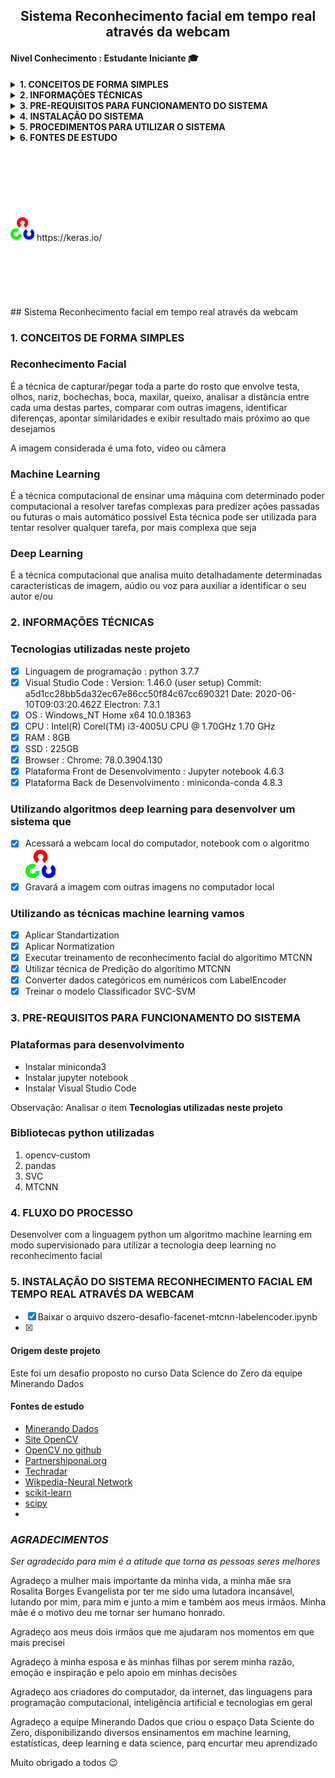 <h2 align="center"><strong>Sistema Reconhecimento facial em tempo real através da webcam</strong></h2>
<h4 align="left">Nivel Conhecimento : Estudante Iniciante &#x1F393;</h4>
<details class="sbdocs sbdocs-details">
  <summary class="sbdocs sbdocs-summary"><strong>1. CONCEITOS DE FORMA SIMPLES</strong></summary>
  <ol>
    <li><strong>Reconhecimento Facial</strong>
      <p>É a técnica de capturar/pegar em uma imagem toda a parte frontal do rosto/face que envolve parte da cabeça, testa, olhos, nariz, maças do rosto, bochechas, boca, maxilar, queixo, analisar a distância entre cada uma destas partes, comparar com outras imagens, identificar diferenças, comparar similaridades e exibir o alvo desejado.</p>
      <p>A imagem considerada pode ser uma foto, vídeo ou câmera.</p>
      <p>O alvo desejado é o ser humano que será identificado.</p>
    </li>
    <li><strong>Machine Learning</strong>
      <p>É a técnica computacional de ensinar uma máquina com determinado poder computacional a analisar um conjunto de dados e predizer informações para auxiliar nas decisões.</p>
      <p>Esta técnica pode ser utilizada para tentar resolver qualquer tarefa, da mais simples a mai complexa.</p>
    </li>
    <li><strong>Deep Learning</strong>
      <p>É a técnica computacional que analisa muito detalhadamente determinadas características de imagem para auxiliar a identificar quem esta na imagem.</p>
    </li>
    <li><strong>Neural Network</strong>
      <p>É um algoritmo computacional que aprende com novos dados inseridos, simulando o cérebro humano.</p>
      <p>Exemplo: Programamos o computador para aprender todos os detalhes de forma e formato de um determinado rosto, ao inserimos outros rostos ele automaticamente armazenara as suas formas e formatos e a partir dai conseguiremos extrair de quem é o rosto</p>
    </li>
  </ol>
</details>

<details>
  <summary><strong>2. INFORMAÇÕES TÉCNICAS</strong></summary>
  <ol>
    <li><strong><a id="itemtec" >Tecnologias utilizadas neste projeto</a></strong>
      <ol>
        <p>
        <li>- [x] Linguagem de programação : python 3.7.7</li>
        <li>- [x] Python Package Index -pip : versão 20.1.1</li>
        <li>- [x] Visual Studio Code : Version: 1.46.0 (user setup) Electron: 7.3.1</li>
        <li>- [x] OS : Windows_NT x64 10.0.18363 (Windows 10 Home)</li>
        <li>- [x] CPU : Intel(R) Corel(TM) i3-4005U CPU @ 1.70GHz 1.70 GHz</li>
        <li>- [x] RAM : 8GB</li>
        <li>- [x] SSD : 225GB</li>
        <li>- [x] Browser : Chrome: 78.0.3904.130</li>
        <li>- [x] Plataforma Front de Desenvolvimento : Jupyter notebook 4.6.3</li>
        <li>- [x] Plataforma Back de Desenvolvimento : miniconda-conda 4.8.3</li>
        </p>
      </ol>
    </li>
    <li><strong>Algoritmos de visão computacional <a href="https://opencv.org/" target="_blank"><img title="OpenCV" src="opencv-logo-white-mini.jpg" alt="OpenCV" width="28" height="28"></a> para</strong>
      <ol>
        <p>
        <li>- [x] Acessar a webcam local do computador, notebook </li>
        <li>- [x] Gravar a imagem capturada com outras imagens no computador local</li>
        </p>
      </ol>
    </li>
    <li><strong>Algoritmos deep learning e neural networks <a style="font-color:green"  href="https://pypi.org/project/mtcnn/" target="_blank">mtcnn 0.1.0</a> para</strong>
      <ol>
        <p>
        <li>- [x] Analisar imagem capturada</li>
        <li>- [x] Disponibilizar resultado da análise</li>
        </p>
      </ol>
    </li>    
    <li><strong>Utilizando as técnicas machine learning vamos</strong>
      <ol>
        <p>
          <li>- [x] Aplicar Standartization</li>
          <li>- [x] Aplicar Normatization</li>
          <li>- [x] Executar treinamento de reconhecimento facial do algorítimo MTCNN</li>
          <li>- [x] Utilizar técnica de Predição do algorítimo MTCNN</li>
          <li>- [x] Converter dados categóricos em numéricos com LabelEncoder</li>
          <li>- [x] Treinar o modelo Classificador SVC-SVM</li>
          <li>- [x] Exibir o resultado da identificação no algorítimo OpenCV pela webcam</li>
        </p>
      </ol>
    </li>    
  </ol>
</details>

<details>
  <summary><strong><a id="prereq">3. PRE-REQUISITOS PARA FUNCIONAMENTO DO SISTEMA</a></strong></summary>
  <ol>
    <li><strong>Instalar as plataformas de desenvolvimento</strong>
      <ol>
        <p>
          <li>- [x] Instalar <a href="https://docs.conda.io/en/latest/miniconda.html" target="_blank">miniconda3</a></li>
          <li>- [x] Instalar <a href="https://jupyterlab.readthedocs.io/en/stable/getting_started/installation.html" target="_blank">jupyter notebook</a></li>
          <li>- [x] Instalar <a href="https://code.visualstudio.com/download" target="_blank">visual studio code</a></li>
        </p>
      </ol>
      <p><b>Nota: </b><br>Analisar o item <em><a href="#itemtec">Tecnologias utilizadas neste projeto</a></em></p>
    </li>
    <li><strong>Instalar as bibliotecas de algoritmos</strong>
      <ol>
        <li>- [x] Atualizar o instalador pip - python package index :computer: python3 -m pip install --upgrade pip</li>
        <li>- [x] Recomendo utilizar o prompt/terminal do anaconda e/ou miniconda para instalar as bibliotecas, por ser mais prático e apresentar menos inconsistências.</li>
        <li>- [x] Sintaxe para instalar bibliotecas : pip3 install [nome_biblioteca] --user</li>
        <li>- [x] Desbloquear sua webcam em seu anti-virus e/ou firewall</li>
      </ol>
    </li>
    <table>
      <thead>
        <tr>
          <th>Biblioteca</th>
          <th scope="col">Objetivo</th>
        </tr>
      </thead>
      <tbody>
        <tr>
          <th scope="row">pandas</th>
          <td>Estrutura de dados e ferramentas de análise de dados</td>
        </tr>
        <tr>
          <th scope="row">numpy</th>
          <td>Computação Científica</td>
        </tr>
        <tr>
          <th>opencv-contrib-python</th>
          <td>Algoritmos de visão computacional</td>
        </tr>
        <tr>
          <th>scikit-learn</th>
          <td>Algoritmos para classificação, regressão, agrupamento, dimensionalidade, validações, melhorar precisão de predições, reprocessamentos, normalizações</td>
        </tr>
        <tr>
          <th>scipy</th>
          <td>Cálculos científicos com numpy</td>
        </tr>
        <tr>
          <th>keras</th>
          <td>É uma interface de aplicação de programação desenvolvida para seres humanos, não para maquinas</td>
        </tr>
        <tr>
          <th>Pillow</th>
          <td>Biblioteca com algoritmos para ler, escrever, criar, inserir, converter, cortar, redimensionar imagens</td>
        </tr>
        <tr>
          <th>mtcnn</th>
          <td>Algoritmos para reconhecimento facial -Face Recognition</td>
        </tr>
        <tr>
          <th>tensorflow</th>
          <td>Serviço flexível e de alto desempenho para machine learning, feito para ambientes de produção</td>
        </tr>
      </tbody>
    </table>
  </ol>
</details>

<details>
  <summary><strong>4. INSTALAÇÃO DO SISTEMA</strong></summary>
  <ol>
    <li>Cumprir o item <a href="#prereq">3. PRE-REQUISITOS PARA FUNCIONAMENTO DO SISTEMA</a></li>
    <li>Baixar o notebook facenet-mtcnn-labelencoder.ipynb</li>
  </ol>
</details>

<details>
  <summary><strong>5. PROCEDIMENTOS PARA UTILIZAR O SISTEMA</strong></summary>
  <table>
    <thead>
      <tr>
        <ol>
          <li>Abrir o notebook facenet-mtcnn-labelencoder.ipynb no jupyter notebook</li>
          <li>Executar as linhas com os códigos, até a linha<br>
            <code>python<br>
              if __name__ == "__main__":<br>
                os.system('cls')<br>
                menu = MainMenu()<br>
                menu.menu_inicial()
            </code>
          </li>
          <li>O sistema se conectará em sua webcam, para filma-lo</li>
          <li>
      </tr>
    </thead>
  </table>

</details>

<details>
  <summary><strong>6. FONTES DE ESTUDO</strong></summary> 
  <ul>
    <li><a href="https://minerandodados.com.br/">Minerando Dados</a></li>
    <li><a href="https://opencv.org/">Site OpenCV</a></li>
    <li><a href="https://github.com/opencv/opencv/">OpenCV no github</a></li>
    <li><a href="https://www.partnershiponai.org/wp-content/uploads/2020/02/Understanding-Facial-Recognition-Paper_final.pdf">Partnershiponai.org</a></li>
    <li><a href="https://www.techradar.com/news/what-is-a-neural-network">Techradar</a></li>
    <li><a href="https://en.wikipedia.org/wiki/Artificial_neural_network">Wikpedia-Neural Network</a></li>
    <li><a href="https://scikit-learn.org/stable/">scikit-learn</a></li>
    <li><a href="http://scipy.github.io/devdocs/hacking.html">scipy</a></li>
    <li><a href="https://keras.io/">keras</a></li>
    <li><a href="https://pillow.readthedocs.io/en/stable/">Pillow</a></li>
    <li><a href="https://pypi.org/project/mtcnn/">mtcnn</a></li>
    <li><a href="https://www.tensorflow.org/guide/tensor">tensorflow</a></li>
    <li><a href="https://pythonprogramming.net/linear-svc-example-scikit-learn-svm-python/r">SVC e SVM</a></li>
  </ul>
</details>

<br>
<br>
<br>
<br>
<br>
<br>
<br>
<img src="opencv-logo-white-mini.jpg" alt="Workplace" usemap="#workmap" width="38" height="38">
https://keras.io/
<br>
<br>
<br>
<br>
<br>
<br>
<br>
## Sistema Reconhecimento facial em tempo real através da webcam

### 1. CONCEITOS DE FORMA SIMPLES
### Reconhecimento Facial
É a técnica de capturar/pegar toda a parte do rosto que envolve testa, olhos, nariz, bochechas, boca, maxilar, queixo, analisar a distância entre cada uma destas partes, comparar com outras imagens, identificar diferenças, apontar similaridades e exibir resultado mais próximo ao que desejamos

A imagem considerada é uma foto, vídeo ou câmera

### Machine Learning
É a técnica computacional de ensinar uma máquina com determinado poder computacional a resolver tarefas complexas para predizer ações passadas ou futuras o mais automático possível
Esta técnica pode ser utilizada para tentar resolver qualquer tarefa, por mais complexa que seja

### Deep Learning
É a técnica computacional que analisa muito detalhadamente determinadas características de imagem, aúdio ou voz para auxiliar a identificar o seu autor e/ou

### 2. INFORMAÇÕES TÉCNICAS
### Tecnologias utilizadas neste projeto
- [X] Linguagem de programação : python 3.7.7
- [X] Visual Studio Code : Version: 1.46.0 (user setup) Commit: a5d1cc28bb5da32ec67e86cc50f84c67cc690321 Date: 2020-06-10T09:03:20.462Z Electron: 7.3.1
- [X] OS : Windows_NT Home x64 10.0.18363
- [X] CPU : Intel(R) Corel(TM) i3-4005U CPU @ 1.70GHz 1.70 GHz
- [X] RAM : 8GB
- [X] SSD : 225GB
- [X] Browser : Chrome: 78.0.3904.130
- [X] Plataforma Front de Desenvolvimento : Jupyter notebook 4.6.3
- [X] Plataforma Back de Desenvolvimento : miniconda-conda 4.8.3

### Utilizando algoritmos deep learning para desenvolver um sistema que
- [X] Acessará a webcam local do computador, notebook com o algoritmo  [![OpenCV](opencv-logo-white-mini.jpg "OpenCV")](https://opencv.org/ "OpenCV")
- [X] Gravará a imagem com outras imagens no computador local

### Utilizando as técnicas machine learning vamos 
- [X] Aplicar Standartization
- [X] Aplicar Normatization
- [X] Executar treinamento de reconhecimento facial do algorítimo MTCNN
- [X] Utilizar técnica de Predição do algorítimo MTCNN
- [X] Converter dados categóricos em numéricos com LabelEncoder
- [X] Treinar o modelo Classificador SVC-SVM

### 3. PRE-REQUISITOS PARA FUNCIONAMENTO DO SISTEMA
### Plataformas para desenvolvimento
* Instalar miniconda3
* Instalar jupyter notebook
* Instalar Visual Studio Code

Observação: Analisar o item **Tecnologias utilizadas neste projeto**

### Bibliotecas python utilizadas
<ol>
  <li>opencv-custom</li>
  <li>pandas</li>
  <li>SVC</li>
  <li>MTCNN</li>
</ol>

### 4. FLUXO DO PROCESSO
Desenvolver com a linguagem python um algoritmo machine learning em modo supervisionado para utilizar a tecnologia deep learning no reconhecimento facial

### 5. INSTALAÇÃO DO SISTEMA RECONHECIMENTO FACIAL EM TEMPO REAL ATRAVÉS DA WEBCAM
- [X] Baixar o arquivo dszero-desafio-facenet-mtcnn-labelencoder.ipynb
- [X] 


#### Origem deste projeto
Este foi um desafio proposto no curso Data Science do Zero da equipe Minerando Dados


#### Fontes de estudo
* [Minerando Dados](https://minerandodados.com.br/ "Minerando Dados")
* [Site OpenCV](https://opencv.org/ "Site OpenCV")
* [OpenCV no github](https://github.com/opencv/opencv/ "OpenCV no github")
* [Partnershiponai.org](https://www.partnershiponai.org/wp-content/uploads/2020/02/Understanding-Facial-Recognition-Paper_final.pdf "Partnershiponai.org")
* [Techradar](https://www.techradar.com/news/what-is-a-neural-network)
* [Wikpedia-Neural Network](https://en.wikipedia.org/wiki/Artificial_neural_network)
* [scikit-learn](https://scikit-learn.org/stable/)
* [scipy](http://scipy.github.io/devdocs/hacking.html)
* []()



### *AGRADECIMENTOS*
*Ser agradecido para mim é a atitude que torna as pessoas seres melhores*

Agradeço a mulher mais importante da minha vida, a minha mãe sra Rosalita Borges Evangelista por ter me sido uma lutadora incansável, lutando por mim, para mim e junto a mim e também aos meus irmãos. Minha mãe é o motivo deu me tornar ser humano honrado.

Agradeço aos meus dois irmãos que me ajudaram nos momentos em que mais precisei

Agradeço à minha esposa e às minhas filhas por serem minha razão, emoção e inspiração e pelo apoio em minhas decisões

Agradeço aos criadores do computador, da internet, das linguagens para programação computacional, inteligência artificial e tecnologias em geral

Agradeço a equipe Minerando Dados que criou o espaço Data Sciente do Zero, disponibilizando diversos ensinamentos em machine learning, estatísticas, deep learning e data science, parq encurtar meu aprendizado

Muito obrigado a todos :wink:
